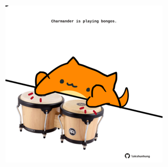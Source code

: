 <!-- built at 08/03/2023, 21:00:56 UTC -->
<p align="center">
  <img width="500" height="500" src="./ReadmeImage.svg">
</p>
